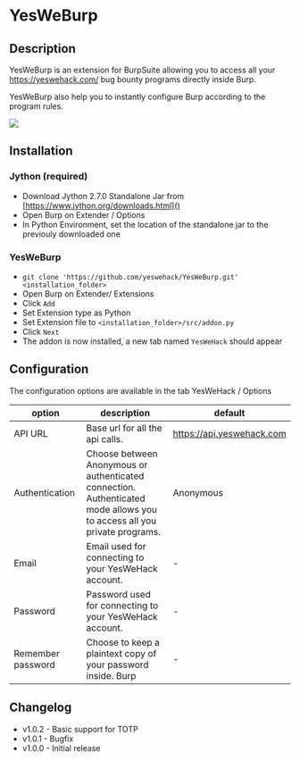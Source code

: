 # YesWeBurp

## Description

YesWeBurp is an extension for BurpSuite allowing you to access all your https://yeswehack.com/ bug bounty programs directly inside Burp.

YesWeBurp also help you to instantly configure Burp according to the program rules.

![](https://i.imgur.com/xkRj3wQ.png)

## Installation
 
### Jython (required) 

- Download Jython 2.7.0 Standalone Jar from [https://www.jython.org/downloads.html]()
- Open Burp on Extender / Options
- In Python Environment, set the location of the standalone jar to the previouly downloaded one

 
### YesWeBurp
- `git clone 'https://github.com/yeswehack/YesWeBurp.git' <installation_folder>`
- Open Burp on Extender/ Extensions
- Click `Add`
- Set Extension type as Python
- Set Extension file to `<installation_folder>/src/addon.py`
- Click `Next`
- The addon is now installed, a new tab named `YesWeHack` should appear

## Configuration

The configuration options are available in the tab YesWeHack / Options


| option | description | default |
|--------|-------------|---------|
| API URL | Base url for all the api calls. | https://api.yeswehack.com  |
| Authentication | Choose between Anonymous or authenticated connection.<br>Authenticated mode allows you to access all you private programs. | Anonymous |
| Email | Email used for connecting to your YesWeHack account. | - |
| Password | Password used for connecting to your YesWeHack account. | - |
| Remember password | Choose to keep a plaintext copy of your password inside. Burp | - |


## Changelog

- v1.0.2 - Basic support for TOTP
- v1.0.1 - Bugfix
- v1.0.0 - Initial release
